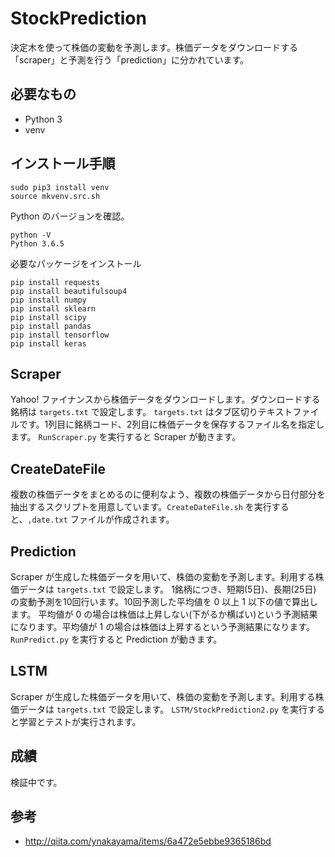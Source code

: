 # StockPrediction

決定木を使って株価の変動を予測します。株価データをダウンロードする「scraper」と予測を行う「prediction」に分かれています。

## 必要なもの

* Python 3
* venv

## インストール手順

```
sudo pip3 install venv
source mkvenv.src.sh
```

Python のバージョンを確認。
```
python -V
Python 3.6.5
```

必要なパッケージをインストール
```
pip install requests
pip install beautifulsoup4
pip install numpy
pip install sklearn
pip install scipy
pip install pandas
pip install tensorflow
pip install keras
```



## Scraper

Yahoo! ファイナンスから株価データをダウンロードします。ダウンロードする銘柄は `targets.txt` で設定します。
`targets.txt` はタブ区切りテキストファイルです。1列目に銘柄コード、2列目に株価データを保存するファイル名を指定します。
`RunScraper.py` を実行すると Scraper が動きます。



## CreateDateFile

複数の株価データをまとめるのに便利なよう、複数の株価データから日付部分を抽出するスクリプトを用意しています。`CreateDateFile.sh` を実行すると、`,date.txt` ファイルが作成されます。



## Prediction

Scraper が生成した株価データを用いて、株価の変動を予測します。利用する株価データは `targets.txt` で設定します。
1銘柄につき、短期(5日)、長期(25日) の変動予測を10回行います。10回予測した平均値を 0 以上 1 以下の値で算出します。
平均値が 0 の場合は株価は上昇しない(下がるか横ばい)という予測結果になります。平均値が 1 の場合は株価は上昇するという予測結果になります。
`RunPredict.py` を実行すると Prediction が動きます。


## LSTM

Scraper が生成した株価データを用いて、株価の変動を予測します。利用する株価データは `targets.txt` で設定します。
`LSTM/StockPrediction2.py` を実行すると学習とテストが実行されます。


## 成績

検証中です。


## 参考

* http://qiita.com/ynakayama/items/6a472e5ebbe9365186bd
